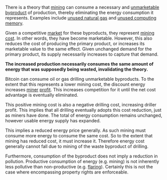 There is a theory that [mining](Glossary#mining) can consume a necessary and [unmarketable byproduct](https://en.m.wikipedia.org/wiki/Waste) of production, thereby eliminating the energy consumption it represents. Examples include [unused natural gas](https://bitcoinist.com/bitcoin-mining-waste-oil-industry/) and [unused computing memory](Proof-of-Memory-Fallacy).

Given a competitive [market](Glossary#market) for these byproducts, they represent [mining cost](Dedicated-Cost-Fallacy). In other words, they have become marketable. However, this also reduces the cost of producing the primary product, or increases its marketable value to the same effect. Given unchanged demand for the primary product, its supply necessarily increases to capture that demand.

**The increased production necessarily consumes the same amount of energy that was supposedly being wasted, invalidating the theory.**

Bitcoin can consume oil or gas drilling unmarketable byproducts. To the extent that this represents a lower mining cost, the discount energy increases [miner](Glossary#miner) [profit](Glossary#profit). This increases competition for it until the net cost advantage is eventually eliminated.

This positive mining cost is also a negative drilling cost, increasing driller profit. This implies that all drilling eventually adopts this cost reduction, just as miners have done. The total of energy consumption remains unchanged, however usable energy supply has expanded. 

This implies a reduced energy price generally. As such mining must consume more energy to consume the same cost. So to the extent that mining has reduced cost, it must increase it. Therefore energy cost generally cannot fall due to mining of the waste byproduct of drilling.

Furthermore, consumption of the byproduct does not imply a reduction in pollution. Productive consumption of energy (e.g. mining) is not inherently less pollutive than non-productive (e.g. [flaring](https://en.m.wikipedia.org/wiki/Gas_flare)). Certainly this is not the case where encompassing property rights are enforceable.